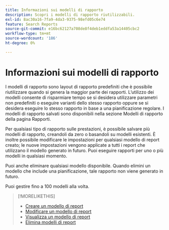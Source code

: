 ```yaml
---
title: Informazioni sui modelli di rapporto
description: Scopri i modelli di rapporto riutilizzabili.
exl-id: 8ac30a16-7fa9-4da3-9375-98efd05c6e74
feature: Search Reports
source-git-commit: e16bc62127a708de8f4deb1eddfa53a14405cbc2
workflow-type: tm+mt
source-wordcount: '186'
ht-degree: 0%

---
```


# Informazioni sui modelli di rapporto

I modelli di rapporto sono layout di rapporto predefiniti che è possibile riutilizzare quando si genera la maggior parte dei rapporti. L’utilizzo dei modelli consente di risparmiare tempo se si desidera utilizzare parametri non predefiniti o eseguire varianti dello stesso rapporto oppure se si desidera eseguire lo stesso rapporto in base a una pianificazione regolare. I modelli di rapporto salvati sono disponibili nella sezione Modelli di rapporto della pagina Rapporti.

Per qualsiasi tipo di rapporto sulle prestazioni, è possibile salvare più modelli di rapporto, creandoli da zero o basandoli su modelli esistenti. È inoltre possibile modificare le impostazioni per qualsiasi modello di report creato; le nuove impostazioni vengono applicate a tutti i report che utilizzano il modello generato in futuro. Puoi eseguire rapporti per uno o più modelli in qualsiasi momento.

Puoi anche eliminare qualsiasi modello disponibile. Quando elimini un modello che include una pianificazione, tale rapporto non viene generato in futuro.

Puoi gestire fino a 100 modelli alla volta.

>[!MORELIKETHIS]
>
>* [Creare un modello di report](template-create.md)
>* [Modificare un modello di report](template-edit.md)
>* [Visualizza un modello di report](template-view.md)
>* [Elimina modelli di report](template-delete.md)
